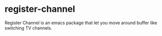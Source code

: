 register-channel
================

Register Channel is an emacs package that let you move around buffer like switching TV channels.
